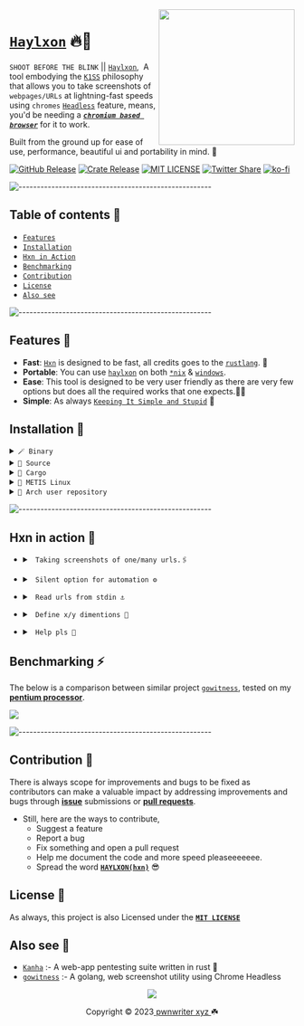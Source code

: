 <img src="https://raw.githubusercontent.com/pwnwriter/haylxon/showcase/hxn-transparent.png"  width="240" align="right">

# [`Haylxon`](https://github.com/pwnwriter/haylxon) 🔥🦀
`SHOOT BEFORE THE BLINK` ||  [`Haylxon`](https://github.com/pwnwriter/haylxon/),&nbsp; A tool embodying the [`K1SS`](https://en.wikipedia.org/wiki/KISS_principle) philosophy that allows you to take screenshots of `webpages/URLs` at lightning-fast speeds using `chromes` [`Headless`](https://en.wikipedia.org/wiki/Headless) feature, means, you'd be needing a [***`chromium based browser`***](https://en.wikipedia.org/wiki/Chromium_(web_browser)) for it to work.

Built from the ground up for ease of use, performance, beautiful ui and portability in mind. 💖

<p align="left">

<a href="https://github.com/pwnwriter/haylxon/releases"><img src="https://img.shields.io/github/v/release/pwnwriter/haylxon?style=flat&amp;labelColor=56534b&amp;color=c1c1b6&amp;logo=GitHub&amp;logoColor=white" alt="GitHub Release"></a>
<a href="https://crates.io/crates/hxn/"><img src="https://img.shields.io/crates/v/hxn?style=flat&amp;labelColor=56534b&amp;color=c1c1b6&amp;logo=Rust&amp;logoColor=white" alt="Crate Release"></a>
<a href="https://github.com/pwnwriter/haylxon/blob/main/LICENSE"><img src="https://img.shields.io/badge/License-MIT-white.svg" alt="MIT LICENSE"></a>
<a href="https://twitter.com/intent/tweet?text=Guys,%20Check%20out%20haylxon%20-%20A%20blazingly%20fast%20tool%20to%20grab%20screenshots%20of%20website%2FURL%20from%20terminal%20written%20in%20Rust!%20&url=https%3A%2F%2Fgithub.com%2Fpwnwriter%2Fhaylxon"><img alt="Twitter Share" src="https://img.shields.io/twitter/url/https/github.com/pwnwriter/haylxon.svg?style=social"></a>
[![ko-fi](https://img.shields.io/badge/support-pwnwriter%20-pink?logo=kofi&logoColor=white)](https://ko-fi.com/pwnwriter)

 
![-----------------------------------------------------](https://raw.githubusercontent.com/andreasbm/readme/master/assets/lines/aqua.png)


## Table of contents 📔

* [`Features`](#features)
* [`Installation`](#installation)
* [`Hxn in Action`](#action)
* [`Benchmarking`](#benchmarking)
* [`Contribution`](#contribution)
* [`License`](#license)
* [`Also see`](#see)

![-----------------------------------------------------](https://raw.githubusercontent.com/andreasbm/readme/master/assets/lines/aqua.png)

<a name="features"></a>
## Features 🍙
- **Fast**: [`Hxn`](https://github.com/pwnwriter/haylxon) is designed to be fast, all credits goes to the [`rustlang`](https://rust-lang.org). 🦀
- **Portable**: You can use [`haylxon`](https://github.com/pwnwriter/haylxon/) on both [`*nix`](https://en.wikipedia.org/wiki/Linux) & [`windows`](https://en.wikipedia.org/wiki/Microsoft_Windows).
- **Ease**: This tool is designed to be very user friendly as there are very few options but does all the required works that one expects.👨‍🎨
- **Simple**: As always [`Keeping It Simple and Stupid`](https://en.wikipedia.org/wiki/KISS_principle) 💋
 

<a name="installation"></a>
 ## Installation 📩
    
  <details> <summary><code>🪄 Binary </code></summary>
    &nbsp;

  - You can directly download the [**binary**](https://github.com/pwnwriter/haylxon/releases) of your arch and run it.
  
  </details>
  <details> <summary><code>🌼 Source </code></summary>
  &nbsp;
 
  ```bash
  git clone --depth=1 https://github.com/pwnwriter/haylxon --branch=main
  cd haylxon
  cargo build --release 
  ```
  Then go to `release` dir and `./hxn` or move the `binary` to your any `$PATH` for instant access from anywhere.
</details>

<details> <summary><code>🎠 Cargo </code></summary>

- Using [crates.io](https://crates.io/crates/haylxon)
  ```bash
  cargo install hxn
  ```
- Using [binstall](https://github.com/cargo-bins/cargo-binstall)
  ```bash
  cargo binstall hxn
  ```

  > **Note** ⚠️
  > This requires a working setup of rust/cargo & binstall.
</details>

<details> <summary><code>🚩 METIS Linux </code></summary>
&nbsp;
  
  ```bash
  sudo/doas pacman -Syyy hxn
  ```

</details>

<details> <summary><code>💢 Arch user repository </code></summary>
&nbsp;
  
  ```bash
  paru/yay -S haylxon-git
  ```

</details>
  
![-----------------------------------------------------](https://raw.githubusercontent.com/andreasbm/readme/master/assets/lines/aqua.png)
  
  
 <a name="action"></a>
## Hxn in action 🚀

- <details> <summary><code> Taking screenshots of one/many urls.🖇️ </code></summary>

 
  - single url
  
   &nbsp;
  ***I'm using brave browser for all the demonstration. You can use any chromium based browsers.***
 
  ```bash
  hxn -b $(which brave) -u https://example.com
  ```
  ![single](https://github.com/pwnwriter/haylxon/assets/90331517/6b6460f8-72dd-4197-b43f-f283a2c49727)

  - a file containing multiple urls


  ```bash
  hxn -b $(which brave) -f urls.txt
  ```

  ![multiple](https://github.com/pwnwriter/haylxon/assets/90331517/b751b1dc-ac44-4f7c-8c4d-80a9d87fc415)


</details>


- <details> <summary><code> Silent option for automation ⚙️ </code></summary>
   &nbsp;
  
   ```bash
   hxn -b $(which brave) -u https://example.com --silent
   ```
   
  ![silent](https://github.com/pwnwriter/haylxon/assets/90331517/9e41521d-8de5-433f-ab80-fffac46564b6)


</details>

- <details> <summary><code> Read urls from stdin ⚓ </code></summary>
  &nbsp;
  
   ```bash
   cat urls.txt | hxn -b $(which brave) --stdin
   ```
  
  ![stdin](https://github.com/pwnwriter/haylxon/assets/90331517/db5b8542-af54-420a-8478-7bef4ef6fe0c)

  
</details>

- <details> <summary><code> Define x/y dimentions 🐀 </code></summary>
  &nbsp;
 
   ```bash
   cat urls.txt | hxn -b $(which brave) -x 144 -y 400 --stdin
   ```
  
  ![dimention](https://github.com/pwnwriter/haylxon/assets/90331517/c436100e-d647-40b2-9987-f52f81e09490)

  
</details>

- <details> <summary><code> Help pls 🐤 </code></summary>
    &nbsp;
   
     If your internet is slow, you may need to increase the timeout value for **hxn** to work properly

  ```bash
   cat urls.txt | hxn -b $(which brave) --timeout 60
   ```
  
  ![timeout_error](https://github.com/pwnwriter/haylxon/assets/90331517/96f69d9a-cfca-4af9-9987-4f336099f3f8)


  
</details>


 <a name="benchmarking"></a>
## Benchmarking ⚡
  The below is a comparison between similar project [`gowitness`](https://github.com/sensepost/gowitness), tested on my [**pentium processor**](https://raw.githubusercontent.com/pwnwriter/haylxon/showcase/conf.png).
  
  ![](https://raw.githubusercontent.com/pwnwriter/haylxon/showcase/benchmark.png)
  
  ![-----------------------------------------------------](https://raw.githubusercontent.com/andreasbm/readme/master/assets/lines/aqua.png)

  
<a name="contribution"></a> 
## Contribution 🤝
  There is always scope for improvements and bugs to be fixed as contributors can make a valuable impact by addressing improvements and bugs through [**issue**](https://github.com/pwnwriter/haylxon/issues) submissions or [**pull requests**](https://github.com/pwnwriter/haylxon/pulls).
  
  - Still, here are the ways to contribute,
    - Suggest a feature
    - Report a bug
    - Fix something and open a pull request
    - Help me document the code and more speed pleaseeeeeee.
    - Spread the word [**`HAYLXON(hxn)`**](https://github.com/pwnwriter/haylxon) 😎
   
<a name="license"></a> 
## License 🔐
 As always, this project is also Licensed under the [**`MIT LICENSE`**](/LICENSE) 

<a name="see"></a> 
## Also see 👀
- [`Kanha`](https://github.com/pwnwriter/kanha) :- A web-app pentesting suite written in rust 🦀
- [`gowitness`](https://github.com/sensepost/gowitness) :- A golang, web screenshot utility using Chrome Headless
 
<p align="center"><img src="https://raw.githubusercontent.com/catppuccin/catppuccin/main/assets/footers/gray0_ctp_on_line.svg?sanitize=true" /></p>
<p align="center">Copyright &copy; 2023<a href="https://pwnwriter.xyz" target="_blank"> pwnwriter xyz </a> ☘️</p> 
  
